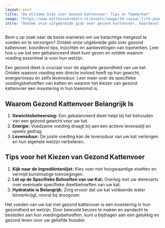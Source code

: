 ```yaml
---
layout: post
title: "De Ultieme Gids voor Gezond Kattenvoer: Tips en Topmerken"
image: "https://www.kattenvoerdeals.nl/assets/image/3d-casual-life-young-man-sitting-in-armchair-with-cat-next-to-him.png"
intro: "Ontdek onze uitgebreide gids over gezond kattenvoer, boordevol tips, inzichten en aanbevelingen van topmerken."
---
```



<!-- Inhoud van de Over Ons pagina -->
<section class="container max-w-screen-lg mx-auto px-4 py-16">
  
<p class="text-gray-600 leading-relaxed mb-4">
Bent u op zoek naar de beste manieren om uw katachtige metgezel te voeden en te verzorgen? Ontdek onze uitgebreide gids over gezond kattenvoer, boordevol tips, inzichten en aanbevelingen van topmerken. Leer hoe u uw kat een gebalanceerd dieet kunt geven en ontdek waarom voeding essentieel is voor hun welzijn.
</p>

   
<p class="text-gray-600 leading-relaxed mb-4">
Een gezond dieet is cruciaal voor de algehele gezondheid van uw kat. Ontdek waarom voeding een directe invloed heeft op hun gewicht, energieniveau en zelfs levensduur. Leer meer over de specifieke voedingsbehoeften van katten en waarom het kiezen van gezond kattenvoer een investering in hun toekomst is.

</p>
<h2 class="text-2xl font-bold mt-8 mb-4">Waarom Gezond Kattenvoer Belangrijk Is</h2>
         

<p class="text-gray-600 leading-relaxed mb-4">

<ol class="my-4"><li><b>Gewichtsbeheersing:</b> Een gebalanceerd dieet helpt bij het behouden van een gezond gewicht voor uw kat.</li>

<li><b>Energie:</b> Voedzame voeding draagt bij aan een actieve levensstijl en speels gedrag.</li>

<li><b>Levensduur:</b> De juiste voeding kan de levensduur van uw kat verlengen en hun algehele welzijn verbeteren.</li>
</ol>
</p>



<h2 class="text-2xl font-bold mt-8 mb-4">Tips voor het Kiezen van Gezond Kattenvoer</h2>
         

<p class="text-gray-600 leading-relaxed mb-4">
<ol class="my-4">
<li><b>Kijk naar de Ingrediëntenlijst:</b> Kies voer met hoogwaardige eiwitten en vermijd kunstmatige toevoegingen.</li>

<li><b>Let op de Specifieke Behoeften van uw Kat:</b> Overleg met uw dierenarts over eventuele specifieke dieetbehoeften van uw kat.</li>

<li><b>Hydratatie is Belangrijk:</b> Zorg ervoor dat uw kat voldoende water binnenkrijgt, vooral bij droogvoer.</li>

</ol>
</p>



<p class="text-gray-600 leading-relaxed mb-4">
Het voeden van uw kat met gezond kattenvoer is een investering in hun gezondheid en welzijn. Door bewuste keuzes te maken en aandacht te besteden aan hun voedingsbehoeften, kunt u bijdragen aan een gelukkig en gezond leven voor uw geliefde huisdier.
</p>
</section>

